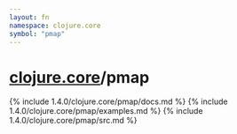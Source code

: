 ```yaml
---
layout: fn
namespace: clojure.core
symbol: "pmap"
---
```


# [clojure.core](../)/pmap

{% include 1.4.0/clojure.core/pmap/docs.md %}
{% include 1.4.0/clojure.core/pmap/examples.md %}
{% include 1.4.0/clojure.core/pmap/src.md %}

